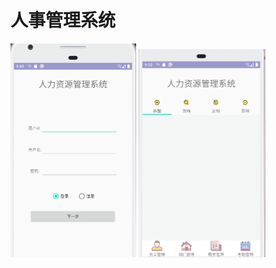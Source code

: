 # 人事管理系统

<img src="README\login.png" alt="login" style="zoom:50%;" />

<img src="README\main.png" alt="main" style="zoom:50%;" />